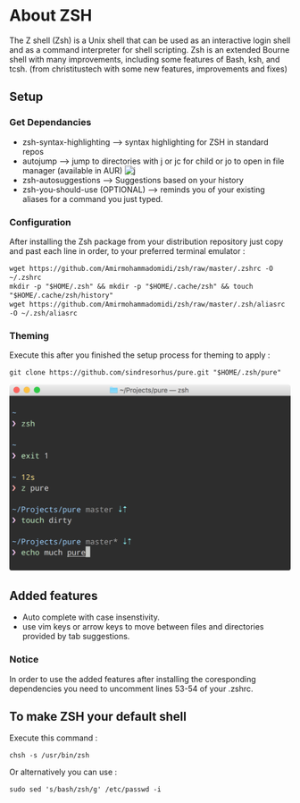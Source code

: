 # About ZSH
The Z shell (Zsh) is a Unix shell that can be used as an interactive login shell and as a command interpreter for shell scripting. Zsh is an extended Bourne shell with many improvements, including some features of Bash, ksh, and tcsh. (from christitustech with some new features, improvements and fixes)

## Setup

### Get Dependancies
  - zsh-syntax-highlighting --> syntax highlighting for ZSH in standard repos
  - autojump --> jump to directories with j or jc for child or jo to open in file manager (available in AUR)
  ![j](https://user-images.githubusercontent.com/45071921/76967237-0ced4380-691f-11ea-85a6-905271353e72.gif)
  - zsh-autosuggestions --> Suggestions based on your history
  - zsh-you-should-use (OPTIONAL) --> reminds you of your existing aliases for a command you just typed.

### Configuration 

After installing the Zsh package from your distribution repository just copy and past each line in order, to your preferred terminal emulator :
```
wget https://github.com/Amirmohammadomidi/zsh/raw/master/.zshrc -O ~/.zshrc
mkdir -p "$HOME/.zsh" && mkdir -p "$HOME/.cache/zsh" && touch "$HOME/.cache/zsh/history"
wget https://github.com/Amirmohammadomidi/zsh/raw/master/.zsh/aliasrc -O ~/.zsh/aliasrc
```
### Theming
Execute this after you finished the setup process for theming to apply :
```
git clone https://github.com/sindresorhus/pure.git "$HOME/.zsh/pure"

```
![j](https://raw.githubusercontent.com/sindresorhus/pure/master/screenshot.png)

## Added features
  - Auto complete with case insenstivity.
  - use vim keys or arrow keys to move between files and directories provided by tab suggestions.        
### Notice
In order to use the added features after installing the coresponding dependencies you need to uncomment lines 53-54 of your .zshrc.

## To make ZSH your default shell
Execute this command :
```
chsh -s /usr/bin/zsh
```
Or alternatively you can use :
```
sudo sed 's/bash/zsh/g' /etc/passwd -i
```

